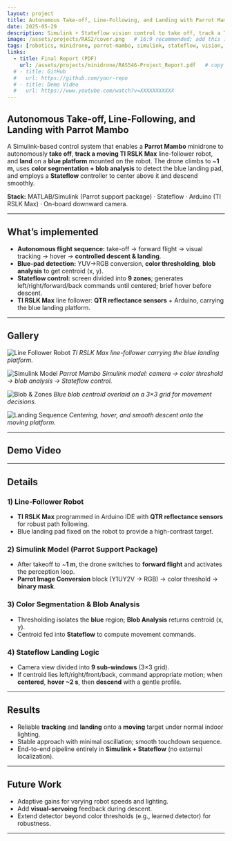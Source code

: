 ```yaml
---
layout: project
title: Autonomous Take-off, Line-Following, and Landing with Parrot Mambo
date: 2025-05-29
description: Simulink + Stateflow vision control to take off, track a TI RSLK Max line-follower, and land on a blue moving platform using color segmentation and blob analysis.
image: /assets/projects/RAS2/cover.png   # 16:9 recommended; add this image
tags: [robotics, minidrone, parrot-mambo, simulink, stateflow, vision, blob-analysis, autonomous-landing]
links:
  - title: Final Report (PDF)
    url: /assets/projects/minidrone/RAS546-Project_Report.pdf   # copy your PDF here
  # - title: GitHub
  #   url: https://github.com/your-repo
  # - title: Demo Video
  #   url: https://www.youtube.com/watch?v=XXXXXXXXXXX
---
```


## Autonomous Take-off, Line-Following, and Landing with Parrot Mambo
A Simulink-based control system that enables a **Parrot Mambo** minidrone to autonomously **take off**, **track a moving TI RSLK Max** line-follower robot, and **land** on a **blue platform** mounted on the robot. The drone climbs to ~**1 m**, uses **color segmentation + blob analysis** to detect the blue landing pad, and employs a **Stateflow** controller to center above it and descend smoothly.

**Stack:** MATLAB/Simulink (Parrot support package) · Stateflow · Arduino (TI RSLK Max) · On-board downward camera.

---

## What’s implemented
- **Autonomous flight sequence:** take-off → forward flight → visual tracking → hover → **controlled descent & landing**.
- **Blue-pad detection:** YUV→RGB conversion, **color thresholding**, **blob analysis** to get centroid (x, y).
- **Stateflow control:** screen divided into **9 zones**; generates left/right/forward/back commands until centered; brief hover before descent.
- **TI RSLK Max** line follower: **QTR reflectance sensors** + Arduino, carrying the blue landing platform.

---

## Gallery

<!-- Replace these with your images; keep ~16:9 aspect for neat cards -->
![Line Follower Robot](/assets/projects/minidrone/rslk-max.png)
*TI RSLK Max line-follower carrying the blue landing platform.*

![Simulink Model](/assets/projects/minidrone/simulink-model.png)
*Parrot Mambo Simulink model: camera → color threshold → blob analysis → Stateflow control.*

![Blob & Zones](/assets/projects/minidrone/blob-zones.png)
*Blue blob centroid overlaid on a 3×3 grid for movement decisions.*

![Landing Sequence](/assets/projects/minidrone/landing.png)
*Centering, hover, and smooth descent onto the moving platform.*

---

## Demo Video
<!-- Uncomment and paste your YouTube VIDEO_ID if available -->
<!--
<div class="video-wrap">
  <iframe
    src="https://www.youtube.com/embed/VIDEO_ID"
    title="Parrot Mambo: Line-Following & Precision Landing"
    frameborder="0"
    allowfullscreen>
  </iframe>
</div>
-->

---

## Details

### 1) Line-Follower Robot
- **TI RSLK Max** programmed in Arduino IDE with **QTR reflectance sensors** for robust path following.
- Blue landing pad fixed on the robot to provide a high-contrast target.

### 2) Simulink Model (Parrot Support Package)
- After takeoff to ~**1 m**, the drone switches to **forward flight** and activates the perception loop.
- **Parrot Image Conversion** block (Y1UY2V → RGB) → color threshold → **binary mask**.

### 3) Color Segmentation & Blob Analysis
- Thresholding isolates the **blue** region; **Blob Analysis** returns centroid (x, y).
- Centroid fed into **Stateflow** to compute movement commands.

### 4) Stateflow Landing Logic
- Camera view divided into **9 sub-windows** (3×3 grid).
- If centroid lies left/right/front/back, command appropriate motion; when **centered**, **hover ~2 s**, then **descend** with a gentle profile.

---

## Results
- Reliable **tracking** and **landing** onto a **moving** target under normal indoor lighting.
- Stable approach with minimal oscillation; smooth touchdown sequence.
- End-to-end pipeline entirely in **Simulink + Stateflow** (no external localization).

---

## Future Work
- Adaptive gains for varying robot speeds and lighting.
- Add **visual-servoing** feedback during descent.
- Extend detector beyond color thresholds (e.g., learned detector) for robustness.

---
